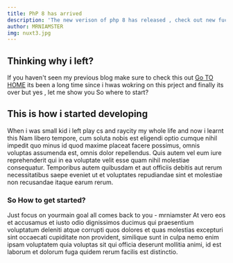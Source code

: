 ```yaml
---
title: PhP 8 has arrived
description: 'The new verison of php 8 has released , check out new fucntions now .'
author: MRNIAMSTER
img: nuxt3.jpg
---
```

## Thinking why i left?
If you haven't seen my previous blog make sure to check this out
[Go TO HOME](/)
its been a long time since i hwas wokring on this prject and finally its over but yes , let me show you 
So where to start?


## This is how i started developing
When i was small kid i left play cs and raycity my whole life and now i learnt this
   Nam libero tempore, cum soluta nobis est eligendi optio cumque
              nihil impedit quo minus id quod maxime placeat facere possimus,
              omnis voluptas assumenda est, omnis dolor repellendus. Quis autem
              vel eum iure reprehenderit qui in ea voluptate velit esse quam
              nihil molestiae consequatur. Temporibus autem quibusdam et aut
              officiis debitis aut rerum necessitatibus saepe eveniet ut et
              voluptates repudiandae sint et molestiae non recusandae itaque
              earum rerum.
              <info-box :array="['Vuejs','Php','NUxt']" data="Skillset i love the most"></info-box>
              
              

### So How to get started?
Just focus on yourmain goal all comes back to you - mrniamster
At vero eos et accusamus et iusto odio dignissimos ducimus qui
              praesentium voluptatum deleniti atque corrupti quos dolores et
              quas molestias excepturi sint occaecati cupiditate non provident,
              similique sunt in culpa nemo enim ipsam voluptatem quia voluptas
              sit qui officia deserunt mollitia animi, id est laborum et dolorum
              fuga quidem rerum facilis est distinctio.
